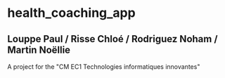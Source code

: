 # health_coaching_app
## Louppe Paul / Risse Chloé / Rodriguez Noham / Martin Noëllie
A project for the "CM EC1 Technologies informatiques innovantes"
